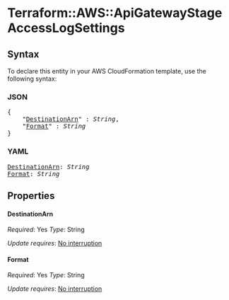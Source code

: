 # Terraform::AWS::ApiGatewayStage AccessLogSettings

## Syntax

To declare this entity in your AWS CloudFormation template, use the following syntax:

### JSON

<pre>
{
    "<a href="#destinationarn" title="DestinationArn">DestinationArn</a>" : <i>String</i>,
    "<a href="#format" title="Format">Format</a>" : <i>String</i>
}
</pre>

### YAML

<pre>
<a href="#destinationarn" title="DestinationArn">DestinationArn</a>: <i>String</i>
<a href="#format" title="Format">Format</a>: <i>String</i>
</pre>

## Properties

#### DestinationArn

_Required_: Yes
_Type_: String

_Update requires_: [No interruption](https://docs.aws.amazon.com/AWSCloudFormation/latest/UserGuide/using-cfn-updating-stacks-update-behaviors.html#update-no-interrupt)

#### Format

_Required_: Yes
_Type_: String

_Update requires_: [No interruption](https://docs.aws.amazon.com/AWSCloudFormation/latest/UserGuide/using-cfn-updating-stacks-update-behaviors.html#update-no-interrupt)

